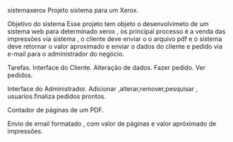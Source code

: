 sistemaxerox
Projeto sistema para um Xerox.

Objetivo do sistema
Esse projeto tem objeto o desenvolvimeto de um sistema web para determinado xerox , os principal processo é a venda das impressões via sistema , o cliente deve enviar o o arquivo pdf e o sistema deve retornar o valor aproximado e enviar o dados do cliente e pedido via e-mail para o administrador do negócio.

Tarefas.
Interface do Cliente. Alteração de dados. Fazer pedido. Ver pedidos.

Interface do Administrador. Adicionar ,alterar,remover,pesquisar , usuarios.finaliza pedidos prontos.

Contador de páginas de um PDF.

Envio de email formatado , com valor de páginas e valor apróximado de impressões.
